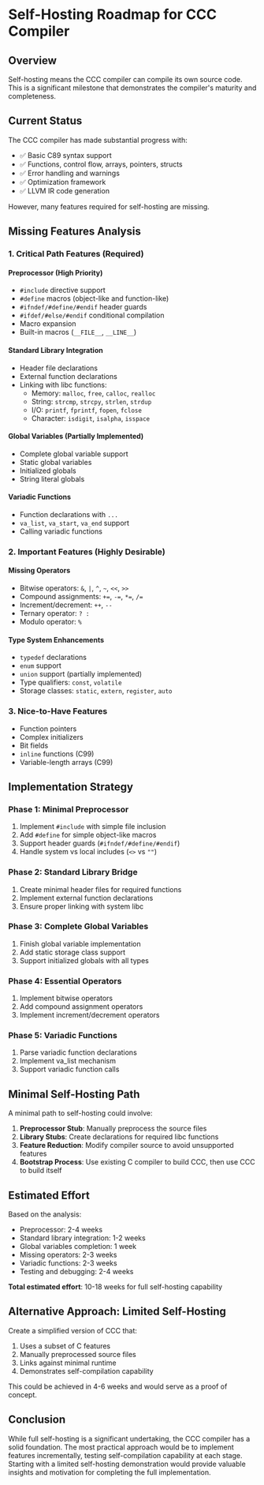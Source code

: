 # Self-Hosting Roadmap for CCC Compiler

## Overview

Self-hosting means the CCC compiler can compile its own source code. This is a significant milestone that demonstrates the compiler's maturity and completeness.

## Current Status

The CCC compiler has made substantial progress with:
- ✅ Basic C89 syntax support
- ✅ Functions, control flow, arrays, pointers, structs
- ✅ Error handling and warnings
- ✅ Optimization framework
- ✅ LLVM IR code generation

However, many features required for self-hosting are missing.

## Missing Features Analysis

### 1. Critical Path Features (Required)

#### Preprocessor (High Priority)
- `#include` directive support
- `#define` macros (object-like and function-like)
- `#ifndef/#define/#endif` header guards
- `#ifdef/#else/#endif` conditional compilation
- Macro expansion
- Built-in macros (`__FILE__`, `__LINE__`)

#### Standard Library Integration
- Header file declarations
- External function declarations
- Linking with libc functions:
  - Memory: `malloc`, `free`, `calloc`, `realloc`
  - String: `strcmp`, `strcpy`, `strlen`, `strdup`
  - I/O: `printf`, `fprintf`, `fopen`, `fclose`
  - Character: `isdigit`, `isalpha`, `isspace`

#### Global Variables (Partially Implemented)
- Complete global variable support
- Static global variables
- Initialized globals
- String literal globals

#### Variadic Functions
- Function declarations with `...`
- `va_list`, `va_start`, `va_end` support
- Calling variadic functions

### 2. Important Features (Highly Desirable)

#### Missing Operators
- Bitwise operators: `&`, `|`, `^`, `~`, `<<`, `>>`
- Compound assignments: `+=`, `-=`, `*=`, `/=`
- Increment/decrement: `++`, `--`
- Ternary operator: `? :`
- Modulo operator: `%`

#### Type System Enhancements
- `typedef` declarations
- `enum` support
- `union` support (partially implemented)
- Type qualifiers: `const`, `volatile`
- Storage classes: `static`, `extern`, `register`, `auto`

### 3. Nice-to-Have Features

- Function pointers
- Complex initializers
- Bit fields
- `inline` functions (C99)
- Variable-length arrays (C99)

## Implementation Strategy

### Phase 1: Minimal Preprocessor
1. Implement `#include` with simple file inclusion
2. Add `#define` for simple object-like macros
3. Support header guards (`#ifndef/#define/#endif`)
4. Handle system vs local includes (`<>` vs `""`)

### Phase 2: Standard Library Bridge
1. Create minimal header files for required functions
2. Implement external function declarations
3. Ensure proper linking with system libc

### Phase 3: Complete Global Variables
1. Finish global variable implementation
2. Add static storage class support
3. Support initialized globals with all types

### Phase 4: Essential Operators
1. Implement bitwise operators
2. Add compound assignment operators
3. Implement increment/decrement operators

### Phase 5: Variadic Functions
1. Parse variadic function declarations
2. Implement va_list mechanism
3. Support variadic function calls

## Minimal Self-Hosting Path

A minimal path to self-hosting could involve:

1. **Preprocessor Stub**: Manually preprocess the source files
2. **Library Stubs**: Create declarations for required libc functions
3. **Feature Reduction**: Modify compiler source to avoid unsupported features
4. **Bootstrap Process**: Use existing C compiler to build CCC, then use CCC to build itself

## Estimated Effort

Based on the analysis:
- Preprocessor: 2-4 weeks
- Standard library integration: 1-2 weeks
- Global variables completion: 1 week
- Missing operators: 2-3 weeks
- Variadic functions: 2-3 weeks
- Testing and debugging: 2-4 weeks

**Total estimated effort**: 10-18 weeks for full self-hosting capability

## Alternative Approach: Limited Self-Hosting

Create a simplified version of CCC that:
1. Uses a subset of C features
2. Manually preprocessed source files
3. Links against minimal runtime
4. Demonstrates self-compilation capability

This could be achieved in 4-6 weeks and would serve as a proof of concept.

## Conclusion

While full self-hosting is a significant undertaking, the CCC compiler has a solid foundation. The most practical approach would be to implement features incrementally, testing self-compilation capability at each stage. Starting with a limited self-hosting demonstration would provide valuable insights and motivation for completing the full implementation.